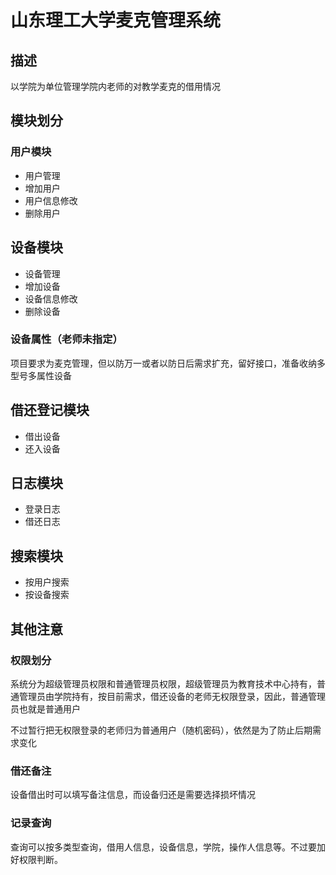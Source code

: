 # 山东理工大学麦克管理系统

## 描述

以学院为单位管理学院内老师的对教学麦克的借用情况

## 模块划分

### 用户模块

 + 用户管理
 + 增加用户
 + 用户信息修改
 + 删除用户

## 设备模块

 + 设备管理
 + 增加设备
 + 设备信息修改
 + 删除设备

### 设备属性（老师未指定）

项目要求为麦克管理，但以防万一或者以防日后需求扩充，留好接口，准备收纳多型号多属性设备

## 借还登记模块

 + 借出设备
 + 还入设备

## 日志模块

 + 登录日志
 + 借还日志

## 搜索模块

 + 按用户搜索
 + 按设备搜索

## 其他注意

### 权限划分

系统分为超级管理员权限和普通管理员权限，超级管理员为教育技术中心持有，普通管理员由学院持有，按目前需求，借还设备的老师无权限登录，因此，普通管理员也就是普通用户

不过暂行把无权限登录的老师归为普通用户（随机密码），依然是为了防止后期需求变化

### 借还备注

设备借出时可以填写备注信息，而设备归还是需要选择损坏情况

### 记录查询

查询可以按多类型查询，借用人信息，设备信息，学院，操作人信息等。不过要加好权限判断。

